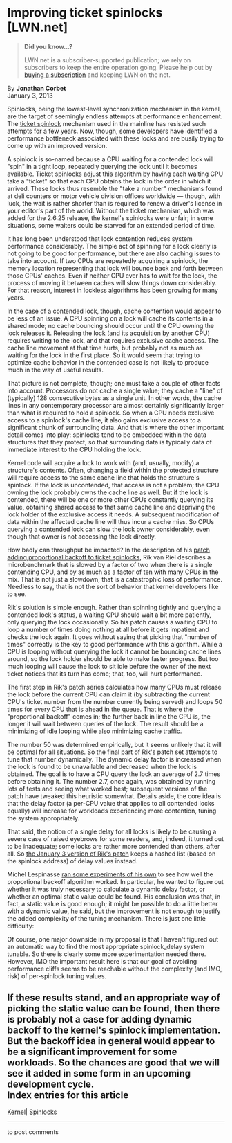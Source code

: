 # Improving ticket spinlocks [LWN.net]

> **Did you know...?**
> 
> LWN.net is a subscriber-supported publication; we rely on subscribers to keep the entire operation going. Please help out by [buying a subscription](/Promo/nst-nag4/subscribe) and keeping LWN on the net. 

By **Jonathan Corbet**  
January 3, 2013 

Spinlocks, being the lowest-level synchronization mechanism in the kernel, are the target of seemingly endless attempts at performance enhancement. The [ticket spinlock](/Articles/267968/) mechanism used in the mainline has resisted such attempts for a few years. Now, though, some developers have identified a performance bottleneck associated with these locks and are busily trying to come up with an improved version. 

A spinlock is so-named because a CPU waiting for a contended lock will "spin" in a tight loop, repeatedly querying the lock until it becomes available. Ticket spinlocks adjust this algorithm by having each waiting CPU take a "ticket" so that each CPU obtains the lock in the order in which it arrived. These locks thus resemble the "take a number" mechanisms found at deli counters or motor vehicle division offices worldwide — though, with luck, the wait is rather shorter than is required to renew a driver's license in your editor's part of the world. Without the ticket mechanism, which was added for the 2.6.25 release, the kernel's spinlocks were unfair; in some situations, some waiters could be starved for an extended period of time. 

It has long been understood that lock contention reduces system performance considerably. The simple act of spinning for a lock clearly is not going to be good for performance, but there are also caching issues to take into account. If two CPUs are repeatedly acquiring a spinlock, the memory location representing that lock will bounce back and forth between those CPUs' caches. Even if neither CPU ever has to wait for the lock, the process of moving it between caches will slow things down considerably. For that reason, interest in lockless algorithms has been growing for many years. 

In the case of a contended lock, though, cache contention would appear to be less of an issue. A CPU spinning on a lock will cache its contents in a shared mode; no cache bouncing should occur until the CPU owning the lock releases it. Releasing the lock (and its acquisition by another CPU) requires writing to the lock, and that requires exclusive cache access. The cache line movement at that time hurts, but probably not as much as waiting for the lock in the first place. So it would seem that trying to optimize cache behavior in the contended case is not likely to produce much in the way of useful results. 

That picture is not complete, though; one must take a couple of other facts into account. Processors do not cache a single value; they cache a "line" of (typically) 128 consecutive bytes as a single unit. In other words, the cache lines in any contemporary processor are almost certainly significantly larger than what is required to hold a spinlock. So when a CPU needs exclusive access to a spinlock's cache line, it also gains exclusive access to a significant chunk of surrounding data. And that is where the other important detail comes into play: spinlocks tend to be embedded within the data structures that they protect, so that surrounding data is typically data of immediate interest to the CPU holding the lock. 

Kernel code will acquire a lock to work with (and, usually, modify) a structure's contents. Often, changing a field within the protected structure will require access to the same cache line that holds the structure's spinlock. If the lock is uncontended, that access is not a problem; the CPU owning the lock probably owns the cache line as well. But if the lock is contended, there will be one or more other CPUs constantly querying its value, obtaining shared access to that same cache line and depriving the lock holder of the exclusive access it needs. A subsequent modification of data within the affected cache line will thus incur a cache miss. So CPUs querying a contended lock can slow the lock owner considerably, even though that owner is not accessing the lock directly. 

How badly can throughput be impacted? In the description of his [patch adding proportional backoff to ticket spinlocks](/Articles/530458/), Rik van Riel describes a microbenchmark that is slowed by a factor of two when there is a single contending CPU, and by as much as a factor of ten with many CPUs in the mix. That is not just a slowdown; that is a catastrophic loss of performance. Needless to say, that is not the sort of behavior that kernel developers like to see. 

Rik's solution is simple enough. Rather than spinning tightly and querying a contended lock's status, a waiting CPU should wait a bit more patiently, only querying the lock occasionally. So his patch causes a waiting CPU to loop a number of times doing nothing at all before it gets impatient and checks the lock again. It goes without saying that picking that "number of times" correctly is the key to good performance with this algorithm. While a CPU is looping without querying the lock it cannot be bouncing cache lines around, so the lock holder should be able to make faster progress. But too much looping will cause the lock to sit idle before the owner of the next ticket notices that its turn has come; that, too, will hurt performance. 

The first step in Rik's patch series calculates how many CPUs must release the lock before the current CPU can claim it (by subtracting the current CPU's ticket number from the number currently being served) and loops 50 times for every CPU that is ahead in the queue. That is where the "proportional backoff" comes in; the further back in line the CPU is, the longer it will wait between queries of the lock. The result should be a minimizing of idle looping while also minimizing cache traffic. 

The number 50 was determined empirically, but it seems unlikely that it will be optimal for all situations. So the final part of Rik's patch set attempts to tune that number dynamically. The dynamic delay factor is increased when the lock is found to be unavailable and decreased when the lock is obtained. The goal is to have a CPU query the lock an average of 2.7 times before obtaining it. The number 2.7, once again, was obtained by running lots of tests and seeing what worked best; subsequent versions of the patch have tweaked this heuristic somewhat. Details aside, the core idea is that the delay factor (a per-CPU value that applies to all contended locks equally) will increase for workloads experiencing more contention, tuning the system appropriately. 

That said, the notion of a single delay for all locks is likely to be causing a severe case of raised eyebrows for some readers, and, indeed, it turned out to be inadequate; some locks are rather more contended than others, after all. So [the January 3 version of Rik's patch](/Articles/531312/) keeps a hashed list (based on the spinlock address) of delay values instead. 

Michel Lespinasse [ran some experiments of his own](http://permalink.gmane.org/gmane.linux.kernel/1415755) to see how well the proportional backoff algorithm worked. In particular, he wanted to figure out whether it was truly necessary to calculate a dynamic delay factor, or whether an optimal static value could be found. His conclusion was that, in fact, a static value is good enough; it might be possible to do a little better with a dynamic value, he said, but the improvement is not enough to justify the added complexity of the tuning mechanism. There is just one little difficulty: 

Of course, one major downside in my proposal is that I haven't figured out an automatic way to find the most appropriate spinlock_delay system tunable. So there is clearly some more experimentation needed there. However, IMO the important result here is that our goal of avoiding performance cliffs seems to be reachable without the complexity (and IMO, risk) of per-spinlock tuning values. 

If these results stand, and an appropriate way of picking the static value can be found, then there is probably not a case for adding dynamic backoff to the kernel's spinlock implementation. But the backoff idea in general would appear to be a significant improvement for some workloads. So the chances are good that we will see it added in some form in an upcoming development cycle.  
Index entries for this article  
---  
[Kernel](/Kernel/Index)| [Spinlocks](/Kernel/Index#Spinlocks)  
  


* * *

to post comments 
